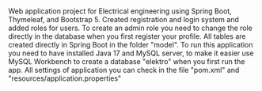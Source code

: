 # 
Web application project for Electrical engineering using Spring Boot, Thymeleaf, and Bootstrap 5.
Created registration and login system and added roles for users.
To create an admin role you need to change the role directly in the database when you first register your profile.
All tables are created directly in Spring Boot in the folder "model". 
To run this application you need to have installed Java 17 and MySQL server, to make it easier use MySQL Workbench to create a database "elektro" when you first run the app. 
All settings of application you can check in the file "pom.xml" and "resources/application.properties"
